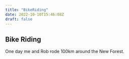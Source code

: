 ```yaml
---
title: "BikeRiding"
date: 2022-10-10T15:46:08Z
draft: false
---
```


## Bike Riding

One day me and Rob rode 100km around the New Forest.